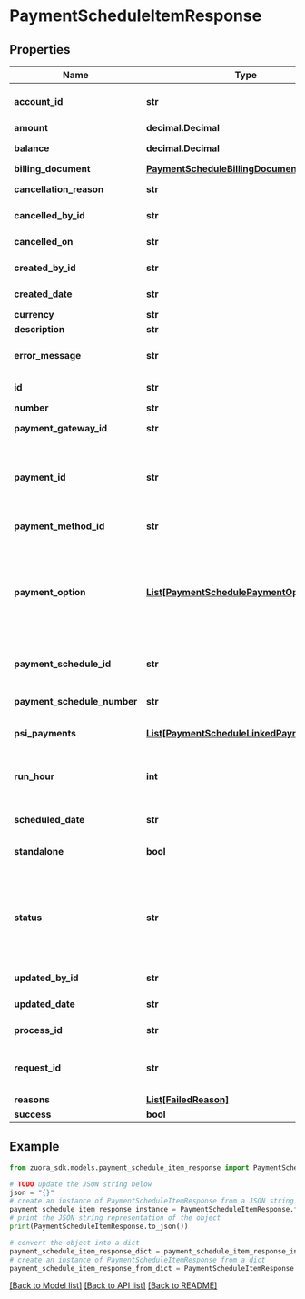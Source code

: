 # PaymentScheduleItemResponse


## Properties

Name | Type | Description | Notes
------------ | ------------- | ------------- | -------------
**account_id** | **str** | ID of the customer account that owns the payment schedule item, for example &#x60;402880e741112b310149b7343ef81234&#x60;.  | [optional] 
**amount** | **decimal.Decimal** | The total amount of the payment schedule.  | [optional] 
**balance** | **decimal.Decimal** | The remaining balance of payment schedule item.  | [optional] 
**billing_document** | [**PaymentScheduleBillingDocument**](PaymentScheduleBillingDocument.md) |  | [optional] 
**cancellation_reason** | **str** | The reason for the cancellation of payment schedule item.  | [optional] 
**cancelled_by_id** | **str** | The ID of the user who cancel the payment schedule item.  | [optional] 
**cancelled_on** | **str** | The date and time when the payment schedule item was cancelled.  | [optional] 
**created_by_id** | **str** | The ID of the user who created the payment schedule item.  | [optional] 
**created_date** | **str** | The date and time when the payment schedule item was created.  | [optional] 
**currency** | **str** | The currency of the payment.  | [optional] 
**description** | **str** | The description of the payment schedule item.  | [optional] 
**error_message** | **str** | The error message indicating if the error is related to the configuration or the payment collection.  | [optional] 
**id** | **str** | ID of the payment schedule item. For example, &#x60;412880e749b72b310149b7343ef81346&#x60;.  | [optional] 
**number** | **str** | Number of the payment schedule item.  | [optional] 
**payment_gateway_id** | **str** | ID of the payment gateway of the payment schedule item.  | [optional] 
**payment_id** | **str** | ID of the payment that is created by the payment schedule item, or linked to the payment schedule item. This field is only available if the request doesn’t specify &#x60;zuora-version&#x60;, or &#x60;zuora-version&#x60; is set to a value equal to or smaller than &#x60;336.0&#x60;.   | [optional] 
**payment_method_id** | **str** | ID of the payment method of the payment schedule item.  | [optional] 
**payment_option** | [**List[PaymentSchedulePaymentOptionFields]**](PaymentSchedulePaymentOptionFields.md) | Container for the paymentOption items, which describe the transactional level rules for processing payments. Currently, only the Gateway Options type is supported.  &#x60;paymentOption&#x60; of the payment schedule takes precedence over &#x60;paymentOption&#x60; of the payment schedule item.  This field is only available if &#x60;zuora-version&#x60; is set to &#x60;337.0&#x60; or later.  | [optional] 
**payment_schedule_id** | **str** | ID of the payment schedule that contains the payment schedule item, for example, &#x60;ID402880e749b72b310149b7343ef80005&#x60;.  | [optional] 
**payment_schedule_number** | **str** | Number of the payment schedule that contains the payment schedule item, for example, &#x60;ID402880e749b72b310149b7343ef80005&#x60;.  | [optional] 
**psi_payments** | [**List[PaymentScheduleLinkedPaymentID]**](PaymentScheduleLinkedPaymentID.md) | Container for payments linked to the payment schedule item.  | [optional] 
**run_hour** | **int** | At which hour in the day in the tenant’s timezone this payment will be collected. If the payment &#x60;runHour&#x60; and &#x60;scheduledDate&#x60; are backdated, the system will collect the payment when the next runHour occurs.  | [optional] 
**scheduled_date** | **str** | The scheduled date when the payment is processed.  | [optional] 
**standalone** | **bool** | Indicates if the payment created by the payment schedule item is a standalone payment or not.  | [optional] 
**status** | **str** | ID of the payment method of the payment schedule item.  - &#x60;Pending&#x60;: Payment schedule item is waiting for processing. - &#x60;Processed&#x60;: The payment has been collected. - &#x60;Error&#x60;: Failed to collect the payment. - &#x60;Canceled&#x60;: After a pending payment schedule item is canceled by the user, the item is marked as &#x60;Canceled&#x60;.  | [optional] 
**updated_by_id** | **str** | The ID of the user who updated the payment schedule item.  | [optional] 
**updated_date** | **str** | The date and time when the payment schedule item was last updated.  | [optional] 
**process_id** | **str** | The Id of the process that handle the operation.  | [optional] 
**request_id** | **str** | Unique request identifier. If you need to contact us about a specific request, providing the request identifier will ensure the fastest possible resolution.  | [optional] 
**reasons** | [**List[FailedReason]**](FailedReason.md) |  | [optional] 
**success** | **bool** | Indicates whether the call succeeded.  | [optional] 

## Example

```python
from zuora_sdk.models.payment_schedule_item_response import PaymentScheduleItemResponse

# TODO update the JSON string below
json = "{}"
# create an instance of PaymentScheduleItemResponse from a JSON string
payment_schedule_item_response_instance = PaymentScheduleItemResponse.from_json(json)
# print the JSON string representation of the object
print(PaymentScheduleItemResponse.to_json())

# convert the object into a dict
payment_schedule_item_response_dict = payment_schedule_item_response_instance.to_dict()
# create an instance of PaymentScheduleItemResponse from a dict
payment_schedule_item_response_from_dict = PaymentScheduleItemResponse.from_dict(payment_schedule_item_response_dict)
```
[[Back to Model list]](../README.md#documentation-for-models) [[Back to API list]](../README.md#documentation-for-api-endpoints) [[Back to README]](../README.md)


